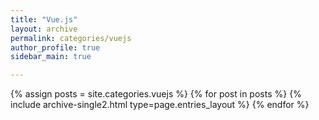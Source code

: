 ```yaml
---
title: "Vue.js"
layout: archive
permalink: categories/vuejs
author_profile: true
sidebar_main: true

---
```


{% assign posts = site.categories.vuejs %}
{% for post in posts %} {% include archive-single2.html type=page.entries_layout %} {% endfor %}

